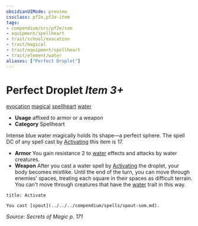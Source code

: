 ```yaml
---
obsidianUIMode: preview
cssclass: pf2e,pf2e-item
tags:
- compendium/src/pf2e/som
- equipment/spellheart
- trait/school/evocation
- trait/magical
- trait/equipment/spellheart
- trait/element/water
aliases: ["Perfect Droplet"]
---
```

# Perfect Droplet *Item 3+*  
[evocation](evocation.md)  [magical](magical.md)  [spellheart](spellheart-som.md)  [water](water.md)  

- **Usage** affixed to armor or a weapon
- **Category** Spellheart

Intense blue water magically holds its shape—a perfect sphere. The spell DC of any spell cast by [Activating](activate-an-item.md) this item is 17.

- **Armor** You gain resistance 2 to [water](water.md) effects and attacks by water creatures.
- **Weapon** After you cast a water spell by [Activating](activate-an-item.md) the droplet, your body becomes mistlike. Until the end of the turn, you can move through enemies' spaces, treating each square in their spaces as difficult terrain. You can't move through creatures that have the [water](water.md) trait in this way.

```ad-embed-ability
title: Activate

You cast [spout](../../../compendium/spells/spout-som.md).
```

*Source: Secrets of Magic p. 171*
